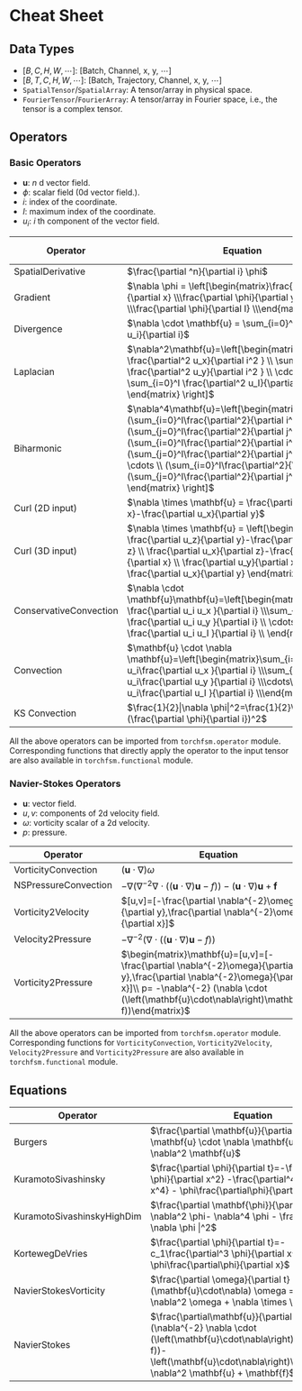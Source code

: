 # Cheat Sheet
## Data Types

* $[B,C,H,W,\cdots]$: [Batch, Channel, x, y, $\cdots$]
* $[B,T,C,H,W,\cdots]$: [Batch, Trajectory, Channel, x, y, $\cdots$]
* `SpatialTensor`/`SpatialArray`: A tensor/array in physical space.
* `FourierTensor`/`FourierArray`: A tensor/array in Fourier space, i.e., the tensor is a complex tensor.

## Operators

### Basic Operators

* $\mathbf{u}$: $n$ d vector field.
* $\phi$: scalar field (0d vector field.).
* $i$: index of the coordinate.
* $I$: maximum index of the coordinate.
* $u_i$: $i$ th component of the vector field.

| Operator    | Equation | Is linear operator |
| -------- | ------- | ------- |
| SpatialDerivative  | $\frac{\partial ^n}{\partial i} \phi$ | True |
| Gradient | $\nabla \phi = \left[\begin{matrix}\frac{\partial \phi}{\partial x} \\\frac{\partial \phi}{\partial y} \\\cdots \\\frac{\partial \phi}{\partial I} \\\end{matrix}\right]$  | True |
| Divergence    | $\nabla \cdot \mathbf{u} = \sum_{i=0}^I \frac{\partial u_i}{\partial i}$    | True |
| Laplacian  | $\nabla^2\mathbf{u}=\left[\begin{matrix}\sum_{i=0}^I \frac{\partial^2 u_x}{\partial i^2 } \\ \sum_{i=0}^I \frac{\partial^2 u_y}{\partial i^2 } \\ \cdots \\ \sum_{i=0}^I \frac{\partial^2 u_I}{\partial i^2 } \\ \end{matrix} \right]$ | True |
| Biharmonic  | $\nabla^4\mathbf{u}=\left[\begin{matrix}(\sum_{i=0}^I\frac{\partial^2}{\partial i^2 })(\sum_{j=0}^I\frac{\partial^2}{\partial j^2 })u_x \\ (\sum_{i=0}^I\frac{\partial^2}{\partial i^2 })(\sum_{j=0}^I\frac{\partial^2}{\partial j^2 })u_y \\ \cdots \\ (\sum_{i=0}^I\frac{\partial^2}{\partial i^2 })(\sum_{j=0}^I\frac{\partial^2}{\partial j^2 })u_i \\ \end{matrix} \right]$ | True |
| Curl (2D input)  | $\nabla \times \mathbf{u} = \frac{\partial u_y}{\partial x}-\frac{\partial u_x}{\partial y}$ | False |
| Curl (3D input)  | $\nabla \times \mathbf{u} = \left[\begin{matrix} \frac{\partial u_z}{\partial y}-\frac{\partial u_y}{\partial z} \\ \frac{\partial u_x}{\partial z}-\frac{\partial u_z}{\partial x} \\ \frac{\partial u_y}{\partial x}-\frac{\partial u_x}{\partial y} \end{matrix} \right]$ | False |
| ConservativeConvection  | $\nabla \cdot \mathbf{u}\mathbf{u}=\left[\begin{matrix}\sum_{i=0}^I \frac{\partial u_i u_x }{\partial i} \\\sum_{i=0}^I \frac{\partial u_i u_y }{\partial i} \\ \cdots\\ \sum_{i=0}^I \frac{\partial u_i u_I }{\partial i} \\ \end{matrix} \right]$ | False |
| Convection  | $\mathbf{u} \cdot \nabla  \mathbf{u}=\left[\begin{matrix}\sum_{i=0}^I u_i\frac{\partial u_x }{\partial i} \\\sum_{i=0}^I u_i\frac{\partial u_y }{\partial i} \\\cdots\\\sum_{i=0}^I u_i\frac{\partial u_I }{\partial i} \\\end{matrix} \right]$ | False |
| KS Convection  | $\frac{1}{2}\|\nabla \phi\|^2=\frac{1}{2}\sum_{i=0}^{I}(\frac{\partial \phi}{\partial i})^2$ | False |

All the above operators can be imported from `torchfsm.operator` module. Corresponding functions that directly apply the operator to the input tensor are also available in `torchfsm.functional` module.

### Navier-Stokes Operators
* $\mathbf{u}$: vector field.
* $u,v$: components of 2d velocity field.
* $\omega$: vorticity scalar of a 2d velocity.
* $p$: pressure.

| Operator    | Equation |
| -------- | ------- |
|VorticityConvection|$(\mathbf{u}\cdot\nabla) \omega$|
|NSPressureConvection|$-\nabla (\nabla^{-2} \nabla \cdot (\left(\mathbf{u}\cdot\nabla\right)\mathbf{u}-f))-\left(\mathbf{u}\cdot\nabla\right)\mathbf{u} + \mathbf{f}$|
|Vorticity2Velocity|$[u,v]=[-\frac{\partial \nabla^{-2}\omega}{\partial y},\frac{\partial \nabla^{-2}\omega}{\partial x}]$|
|Velocity2Pressure|$-\nabla^{-2} (\nabla \cdot (\left(\mathbf{u}\cdot\nabla\right)\mathbf{u}-f))$|
|Vorticity2Pressure|$\begin{matrix}\mathbf{u}=[u,v]=[-\frac{\partial \nabla^{-2}\omega}{\partial y},\frac{\partial \nabla^{-2}\omega}{\partial x}]\\ p= -\nabla^{-2} (\nabla \cdot (\left(\mathbf{u}\cdot\nabla\right)\mathbf{u}-f))\end{matrix}$|

All the above operators can be imported from `torchfsm.operator` module. Corresponding functions for `VorticityConvection`, `Vorticity2Velocity`, `Velocity2Pressure` and `Vorticity2Pressure` are also available in `torchfsm.functional` module.

## Equations
| Operator    | Equation |
| -------- | ------- |
|Burgers|$\frac{\partial \mathbf{u}}{\partial t} =-\mathbf{u} \cdot \nabla \mathbf{u} + \nu \nabla^2 \mathbf{u}$|
|KuramotoSivashinsky|$\frac{\partial \phi}{\partial t}=-\frac{\partial^2 \phi}{\partial x^2} -\frac{\partial^4 \phi}{\partial x^4} - \phi\frac{\partial\phi}{\partial x}$|
|KuramotoSivashinskyHighDim|$\frac{\partial \mathbf{\phi}}{\partial t}=-\nabla^2 \phi- \nabla^4 \phi - \frac{1}{2} \| \nabla \phi \|^2$|
|KortewegDeVries|$\frac{\partial \phi}{\partial t}=-c_1\frac{\partial^3 \phi}{\partial x^3} + c_2 \phi\frac{\partial\phi}{\partial x}$|
|NavierStokesVorticity|$\frac{\partial \omega}{\partial t} + (\mathbf{u}\cdot\nabla) \omega = \frac{1}{Re} \nabla^2 \omega + \nabla \times \mathbf{f}$|
|NavierStokes|$\frac{\partial\mathbf{u}}{\partial t}=-\nabla (\nabla^{-2} \nabla \cdot (\left(\mathbf{u}\cdot\nabla\right)\mathbf{u}-f))-\left(\mathbf{u}\cdot\nabla\right)\mathbf{u}+\nu \nabla^2 \mathbf{u} + \mathbf{f}$|